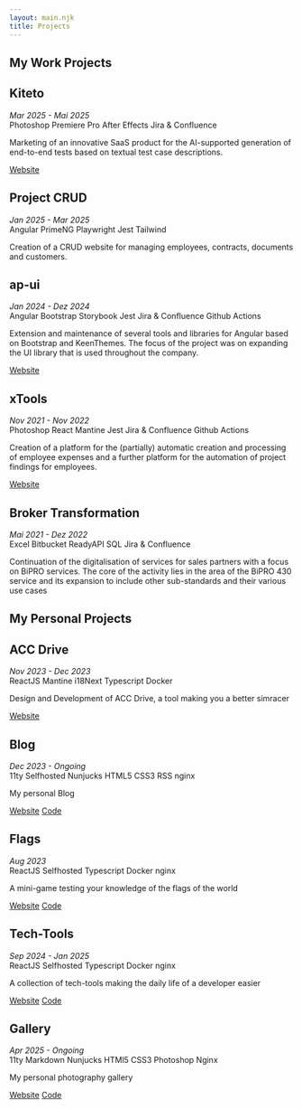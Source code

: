 ```yaml
---
layout: main.njk
title: Projects
---
```


<section class="projects-section">

<h1>My Work Projects</h1>
  <div class="projects-grid">
    <div class="project-card">
      <div class="project-info">
        <h2>Kiteto</h2>
        <i>Mar 2025 - Mai 2025</i>
        </br>
        <span class="pill">Photoshop</span>
        <span class="pill">Premiere Pro</span>
        <span class="pill">After Effects</span>
        <span class="pill">Jira & Confluence</span>
        <p>Marketing of an innovative SaaS product for the AI-supported generation of end-to-end tests based on textual test case descriptions.</p>
        <div class="project-links">
          <a href="https://www.kiteto.ai/" target="_blank" rel="noopener" class="btn">Website</a>
        </div>
      </div>
    </div>
    <div class="project-card">
      <div class="project-info">
        <h2>Project CRUD</h2>
        <i>Jan 2025 - Mar 2025</i>
        </br>
        <span class="pill">Angular</span>
        <span class="pill">PrimeNG</span>
        <span class="pill">Playwright</span>
        <span class="pill">Jest</span>
        <span class="pill">Tailwind</span>
        <p>Creation of a CRUD website for managing employees, contracts, documents and customers.</p>
      </div>
    </div>
    <div class="project-card">
      <div class="project-info">
        <h2>ap-ui</h2>
        <i>Jan 2024 - Dez 2024</i>
        </br>
        <span class="pill">Angular</span>
        <span class="pill">Bootstrap</span>
        <span class="pill">Storybook</span>
        <span class="pill">Jest</span>
        <span class="pill">Jira & Confluence</span>
        <span class="pill">Github Actions</span>
        <p>Extension and maintenance of several tools and libraries for Angular based on Bootstrap and KeenThemes. The focus of the project was on expanding the UI library that is used throughout the company.
        <div class="project-links">
          <a href="https://www.lynq.tech/" target="_blank" rel="noopener" class="btn">Website</a>
        </div>
      </div>
    </div>
    <div class="project-card">
      <div class="project-info">
        <h2>xTools</h2>
        <i>Nov 2021 - Nov 2022</i>
        </br>
        <span class="pill">Photoshop</span>
        <span class="pill">React</span>
        <span class="pill">Mantine</span>
        <span class="pill">Jest</span>
        <span class="pill">Jira & Confluence</span>
        <span class="pill">Github Actions</span>
        <p>Creation of a platform for the (partially) automatic creation and processing of employee expenses and a further platform for the automation of project findings for employees.</p>
        <div class="project-links">
          <a href="https://xapling.de/" target="_blank" rel="noopener" class="btn">Website</a>
        </div>
      </div>
    </div>
    <div class="project-card">
      <div class="project-info">
        <h2>Broker Transformation</h2>
        <i>Mai 2021 - Dez 2022</i>
        </br>
        <span class="pill">Excel</span>
        <span class="pill">Bitbucket</span>
        <span class="pill">ReadyAPI</span>
        <span class="pill">SQL</span>
        <span class="pill">Jira & Confluence</span>
        <p>Continuation of the digitalisation of services for sales partners with a focus on BiPRO services. The core of the activity lies in the area of the BiPRO 430 service and its expansion to include other sub-standards and their various use cases</p>
      </div>
    </div>
  </div>

  <h1>My Personal Projects</h1>
  <div class="projects-grid">
    <div class="project-card">
      <div class="project-info">
        <h2>ACC Drive</h2>
        <i>Nov 2023 - Dec 2023</i></br>
        <span class="pill">ReactJS</span>
        <span class="pill">Mantine</span>
        <span class="pill">i18Next</span>
        <span class="pill">Typescript</span>
        <span class="pill">Docker</span>
        <p>Design and Development of ACC Drive, a tool making you a better simracer</p>
        <div class="project-links">
          <a href="https://accdrive.com/" target="_blank" rel="noopener" class="btn">Website</a>
        </div>
      </div>
    </div>
    <div class="project-card">
      <div class="project-info">
        <h2>Blog</h2>
        <i>Dec 2023 - Ongoing</i></br>
        <span class="pill">11ty</span>
        <span class="pill gold">Selfhosted</span>
        <span class="pill">Nunjucks</span>
        <span class="pill">HTML5</span>
        <span class="pill">CSS3</span>
        <span class="pill">RSS</span>
        <span class="pill">nginx</span>
        <p>My personal Blog</p>
        <div class="project-links">
          <a href="https://blog.davidmoll.net/" target="_blank" rel="noopener" class="btn">Website</a>
          <a href="https://github.com/akashic101/blog" target="_blank" rel="noopener" class="btn">Code</a>
        </div>
      </div>
    </div>
    <div class="project-card">
      <div class="project-info">
        <h2>Flags</h2>
        <i>Aug 2023</i>
        </br>
        <span class="pill">ReactJS</span>
        <span class="pill gold">Selfhosted</span>
        <span class="pill">Typescript</span>
        <span class="pill">Docker</span>
        <span class="pill">nginx</span>
        <p>A mini-game testing your knowledge of the flags of the world</p>
        <div class="project-links">
          <a href="https://flags.davidmoll.net/" target="_blank" rel="noopener" class="btn">Website</a>
          <a href="https://github.com/Akashic101/flag-guesser" target="_blank" rel="noopener" class="btn">Code</a>
        </div>
      </div>
    </div>
    <div class="project-card">
      <div class="project-info">
        <h2>Tech-Tools</h2>
        <i>Sep 2024 - Jan 2025</i>
        </br>
        <span class="pill">ReactJS</span>
        <span class="pill gold">Selfhosted</span>
        <span class="pill">Typescript</span>
        <span class="pill">Docker</span>
        <span class="pill">nginx</span>
        <p>A collection of tech-tools making the daily life of a developer easier</p>
        <div class="project-links">
          <a href="https://tech-tools.davidmoll.net/" target="_blank" rel="noopener" class="btn">Website</a>
          <a href="https://github.com/akashic101/tech-tools" target="_blank" rel="noopener" class="btn">Code</a>
        </div>
      </div>
    </div>
    <div class="project-card">
      <div class="project-info">
        <h2>Gallery</h2>
        <i>Apr 2025 - Ongoing</i>
        </br>
        <span class="pill">11ty</span>
        <span class="pill gold">Markdown</span>
        <span class="pill">Nunjucks</span>
        <span class="pill">HTMl5</span>
        <span class="pill">CSS3</span>
        <span class="pill">Photoshop</span>
        <span class="pill">Nginx</span>
        <p>My personal photography gallery</p>
        <div class="project-links">
          <a href="https://gallery.davidmoll.net/" target="_blank" rel="noopener" class="btn">Website</a>
          <a href="https://github.com/Akashic101/gallery" target="_blank" rel="noopener" class="btn">Code</a>
        </div>
      </div>
    </div>
  </div>
</section>
